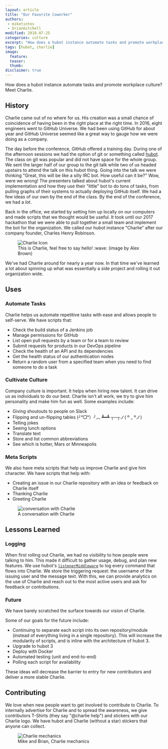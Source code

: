 ```yaml
---
layout: article
title: "Our Favorite Coworker"
authors:
 - miketintes
 - brianmitchell
modified: 2018-07-25
categories: culture
excerpt: "How does a hubot instance automate tasks and promote workplace culture? Meet Charlie."
tags: [hubot, charlie]
image:
  feature:
  teaser:
  thumb:
disclaimer: true
---
```


How does a hubot instance automate tasks and promote workplace culture? Meet Charlie.

## History

Charlie came out of no where for us. His creation was a small chance of coincidence of having been in the right place at the right time. In 2016, eight engineers went to GitHub Universe. We had been using GitHub for about year and GitHub Universe seemed like a great way to gauge how we were doing as a company.

The day before the conference, GitHub offered a training day. During one of the afternoon sessions we had the option of git or something called [hubot](https://hubot.github.com/). The class on git was popular and did not have space for the whole group. We sent the larger half of our group to the git talk while two of us headed upstairs to attend the talk on this hubot thing. Going into the talk we were thinking "Great, this will be like a silly IRC bot. How useful can it be?" Wow, were we wrong! The presenters talked about hubot's current implementation and how they use their "little" bot to do tons of tasks, from pulling graphs of their systems to actually deploying GitHub itself. We had a few ideas of our own by the end of the class. By the end of the conference, we had a *lot*.

Back in the office, we started by setting him up locally on our computers and made scripts that we thought would be useful. It took until our 2017 hackathon that we were able to pull together a small team and implement the bot for the organization. We called our hubot instance "Charlie" after our company founder, Charles Henry Robinson.

<figure>
	<img src="{{site.url}}{{site.baseurl}}/images/posts/2018/charlie-star.svg" alt="Charlie Icon" aria-label="Robot head with a mustache, wearing a brown cowboy hat with a gold star on the front, and a bandana around the neck">
	<figcaption>This is Charlie, feel free to say hello! :wave: (image by Alex Brown)</figcaption>
</figure>

We've had Charlie around for nearly a year now. In that time we've learned a lot about spinning up what was essentially a side project and rolling it out organization wide.

## Uses

### Automate Tasks
Charlie helps us automate repetitive tasks with ease and allows people to self-serve. We have scripts that:
- Check the build status of a Jenkins job
- Manage permissions for GitHub
- List open pull requests by a team or for a team to review
- Submit requests for products in our DevOps pipeline
- Check the health of an API and its dependencies
- Get the health status of our authentication nodes
- Return a random user from a specified team when you need to find someone to do a task

### Cultivate Culture
Company culture is important. It helps when hiring new talent. It can drive us as individuals to do our best.
Charlie isn't all work, we try to give him personality and make him fun as well. Some examples include:
- Giving shoutouts to people on Slack
- Flipping and un-flipping tables (╯°□°）╯︵ ┻━┻ ┬─┬ノ( º _ ºノ)
- Telling jokes
- Seeing lunch options
- Translate text
- Store and list common abbreviations
- See which is hotter, Mars or Minneapolis

### Meta Scripts
We also have meta scripts that help us improve Charlie and give him character. We have scripts that help with:
- Creating an issue in our Charlie repository with an idea or feedback on Charlie itself
- Thanking Charlie
- Greeting Charlie

<figure>
	<img src="{{site.url}}{{site.baseurl}}/images/posts/2018/charlie-conversation.png" alt="conversation with Charlie" aria-label="An example conversation with Charlie: asking for an acronym and getting the holidays for the current year">
	<figcaption>A conversation with Charlie</figcaption>
</figure>

## Lessons Learned

### Logging

When first rolling out Charlie, we had no visibility to how people were talking to him. This made it difficult to gather usage, debug, and plan new features. We use hubot's [`listenerMiddleware`](https://hubot.github.com/docs/scripting/#listener-middleware) to log every command that flows into Charlie. We store the triggering request: the username of the issuing user and the message text. With this, we can provide analytics on the use of Charlie and reach out to the most active users and ask for feedback or contributions.

### Future

We have barely scratched the surface towards our vision of Charlie.

Some of our goals for the future include:
- Continuing to separate each script into its own repository/module (instead of everything living in a single repository). This will increase the modularity of scripts, and is inline with the architecture of hubot 3.
- Upgrade to hubot 3
- Deploy with Docker
- Automated testing (unit and end-to-end)
- Polling each script for availability

These ideas will decrease the barrier to entry for new contributors and deliver a more stable Charlie.

## Contributing

We love when new people want to get involved to contribute to Charlie. To internally advertise for Charlie and to spread the awareness, we give contributors T-Shirts (they say "@charlie help") and stickers with our Charlie logo. We have hubot and Charlie (without a star) stickers that anyone can collect.

<figure>
	<img src="{{site.url}}{{site.baseurl}}/images/posts/2018/charlie-mechanics.jpg" alt="Charlie mechanics" aria-label="Mike and Brian wearing t-shirts with the text &quot;@charlie help&quot; on the front">
	<figcaption>Mike and Brian, Charlie mechanics</figcaption>
</figure>

